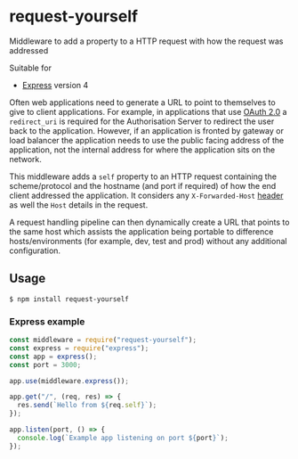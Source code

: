 # request-yourself

Middleware to add a property to a HTTP request with how the request was addressed

Suitable for
 - [Express][1] version 4

Often web applications need to generate a URL to point to themselves to give to client 
applications. For example, in applications that use [OAuth 2.0][2] a `redirect_uri` is 
required for the Authorisation Server to redirect the user back to the application. However, 
if an application is fronted by gateway or load balancer the application needs to use the 
public facing address of the application, not the internal address for where the application 
sits on the network.

This middleware adds a `self` property to an HTTP request containing the scheme/protocol and 
the hostname (and port if required) of how the end client addressed the application. It 
considers any `X-Forwarded-Host` [header][3] as well the `Host` details in the request.

A request handling pipeline can then dynamically create a URL that points to the same host 
which assists the application being portable to difference hosts/environments (for example, 
dev, test and prod) without any additional configuration.

## Usage

```shell
$ npm install request-yourself
```

### Express example

```javascript
const middleware = require("request-yourself");
const express = require("express");
const app = express();
const port = 3000;

app.use(middleware.express());

app.get("/", (req, res) => {
  res.send(`Hello from ${req.self}`);
});

app.listen(port, () => {
  console.log(`Example app listening on port ${port}`);
});
```

[1]: https://expressjs.com/
[2]: https://oauth.net/2/
[3]: https://developer.mozilla.org/en-US/docs/Web/HTTP/Headers/X-Forwarded-Host
